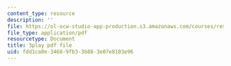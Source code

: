 ```yaml
---
content_type: resource
description: ''
file: https://ol-ocw-studio-app-production.s3.amazonaws.com/courses/res-8-007-cosmic-origin-of-the-chemical-elements-fall-2019/fdd1ca0e34689fb33b883e07e8103e96_f2j567E1Zqo.pdf
file_type: application/pdf
resourcetype: Document
title: 3play pdf file
uid: fdd1ca0e-3468-9fb3-3b88-3e07e8103e96
---
```

